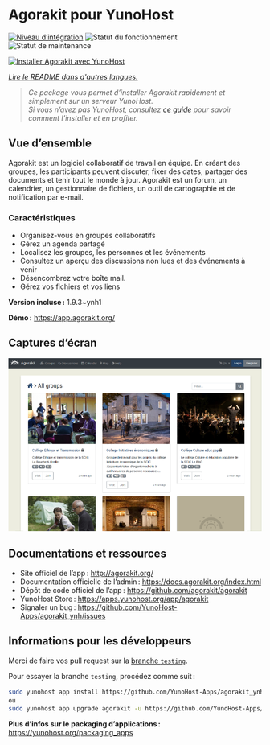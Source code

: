 <!--
Nota bene : ce README est automatiquement généré par <https://github.com/YunoHost/apps/tree/master/tools/readme_generator>
Il NE doit PAS être modifié à la main.
-->

# Agorakit pour YunoHost

[![Niveau d’intégration](https://apps.yunohost.org/badge/integration/agorakit)](https://ci-apps.yunohost.org/ci/apps/agorakit/)
![Statut du fonctionnement](https://apps.yunohost.org/badge/state/agorakit)
![Statut de maintenance](https://apps.yunohost.org/badge/maintained/agorakit)

[![Installer Agorakit avec YunoHost](https://install-app.yunohost.org/install-with-yunohost.svg)](https://install-app.yunohost.org/?app=agorakit)

*[Lire le README dans d'autres langues.](./ALL_README.md)*

> *Ce package vous permet d’installer Agorakit rapidement et simplement sur un serveur YunoHost.*  
> *Si vous n’avez pas YunoHost, consultez [ce guide](https://yunohost.org/install) pour savoir comment l’installer et en profiter.*

## Vue d’ensemble

Agorakit est un logiciel collaboratif de travail en équipe. En créant des groupes, les participants peuvent discuter, fixer des dates, partager des documents et tenir tout le monde à jour. Agorakit est un forum, un calendrier, un gestionnaire de fichiers, un outil de cartographie et de notification par e-mail.

### Caractéristiques

- Organisez-vous en groupes collaboratifs
- Gérez un agenda partagé
- Localisez les groupes, les personnes et les événements
- Consultez un aperçu des discussions non lues et des événements à venir 
- Désencombrez votre boîte mail. 
- Gérez vos fichiers et vos liens 

**Version incluse :** 1.9.3~ynh1

**Démo :** <https://app.agorakit.org/>

## Captures d’écran

![Capture d’écran de Agorakit](./doc/screenshots/screenshot.png)

## Documentations et ressources

- Site officiel de l’app : <http://agorakit.org/>
- Documentation officielle de l’admin : <https://docs.agorakit.org/index.html>
- Dépôt de code officiel de l’app : <https://github.com/agorakit/agorakit>
- YunoHost Store : <https://apps.yunohost.org/app/agorakit>
- Signaler un bug : <https://github.com/YunoHost-Apps/agorakit_ynh/issues>

## Informations pour les développeurs

Merci de faire vos pull request sur la [branche `testing`](https://github.com/YunoHost-Apps/agorakit_ynh/tree/testing).

Pour essayer la branche `testing`, procédez comme suit :

```bash
sudo yunohost app install https://github.com/YunoHost-Apps/agorakit_ynh/tree/testing --debug
ou
sudo yunohost app upgrade agorakit -u https://github.com/YunoHost-Apps/agorakit_ynh/tree/testing --debug
```

**Plus d’infos sur le packaging d’applications :** <https://yunohost.org/packaging_apps>

